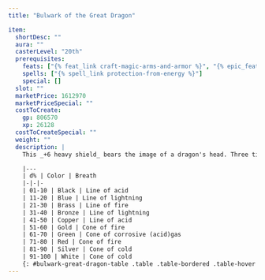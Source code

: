 ```yaml
---
title: "Bulwark of the Great Dragon"

item:
  shortDesc: ""
  aura: ""
  casterLevel: "20th"
  prerequisites:
    feats: ["{% feat_link craft-magic-arms-and-armor %}", "{% epic_feat_link craft-epic-magic-arms-and-armor %}"]
    spells: ["{% spell_link protection-from-energy %}"]
    special: []
  slot: ""
  marketPrice: 1612970
  marketPriceSpecial: ""
  costToCreate:
    gp: 806570
    xp: 26128
  costToCreateSpecial: ""
  weight: ""
  description: |
    This _+6 heavy shield_ bears the image of a dragon's head. Three times per day, the bearer of the shield can command it to belch forth a breath weapon of the appropriate type. The range of this breath weapon is 80 feet (if a line) or 40 feet (if a cone). Regardless of the type, the breath weapon deals {% die_roll 20 6 0 %} points of damage. In addition, the shield provides the bearer with resistance 50 to the energy type that matches its breath weapon. To determine what type of _dragon shield_ is found, roll d% and consult the following table:

    |---
    | d% | Color | Breath
    |-|-|-
    | 01-10 | Black | Line of acid
    | 11-20 | Blue | Line of lightning
    | 21-30 | Brass | Line of fire
    | 31-40 | Bronze | Line of lightning
    | 41-50 | Copper | Line of acid
    | 51-60 | Gold | Cone of fire
    | 61-70 | Green | Cone of corrosive (acid)gas
    | 71-80 | Red | Cone of fire
    | 81-90 | Silver | Cone of cold
    | 91-100 | White | Cone of cold
    {: #bulwark-great-dragon-table .table .table-bordered .table-hover .table-striped data-caption="Table: Bulwark of the Great Dragon" }
---
```

